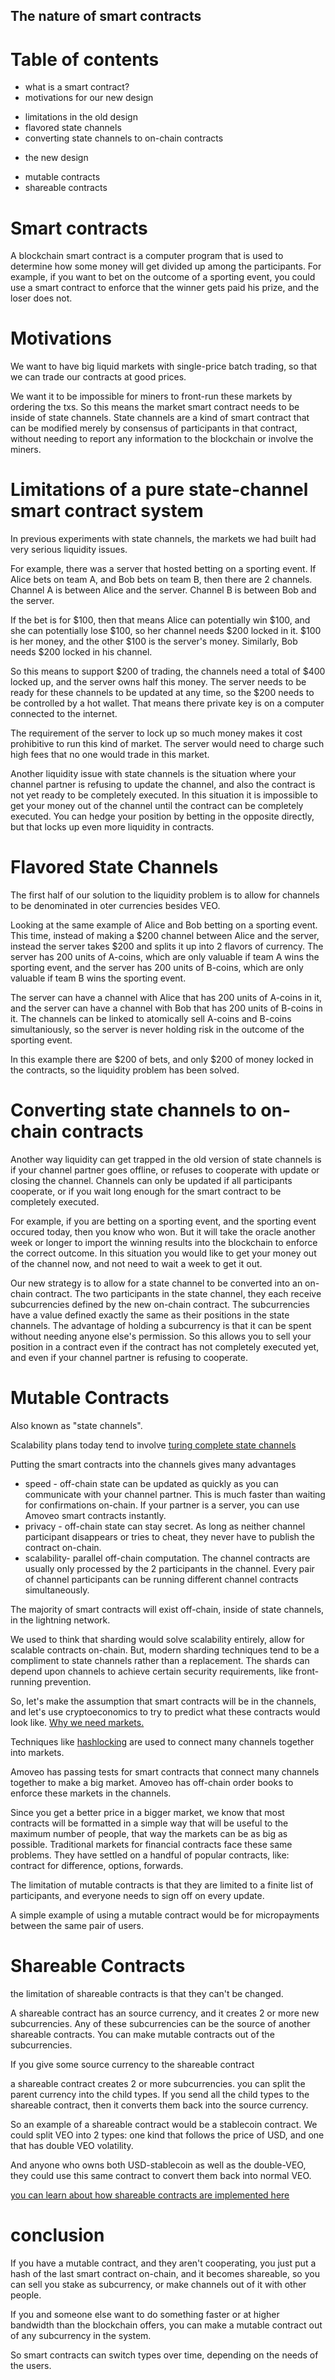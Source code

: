 ## The nature of smart contracts

Table of contents
===========

* what is a smart contract?
* motivations for our new design
- limitations in the old design
- flavored state channels
- converting state channels to on-chain contracts
* the new design
- mutable contracts
- shareable contracts

Smart contracts
============

A blockchain smart contract is a computer program that is used to determine how some money will get divided up among the participants.
For example, if you want to bet on the outcome of a sporting event, you could use a smart contract to enforce that the winner gets paid his prize, and the loser does not.

Motivations
============

We want to have big liquid markets with single-price batch trading, so that we can trade our contracts at good prices.

We want it to be impossible for miners to front-run these markets by ordering the txs.
So this means the market smart contract needs to be inside of state channels.
State channels are a kind of smart contract that can be modified merely by consensus of participants in that contract, without needing to report any information to the blockchain or involve the miners.

Limitations of a pure state-channel smart contract system
=============

In previous experiments with state channels, the markets we had built had very serious liquidity issues.

For example, there was a server that hosted betting on a sporting event.
If Alice bets on team A, and Bob bets on team B, then there are 2 channels. Channel A is between Alice and the server. Channel B is between Bob and the server.

If the bet is for $100, then that means Alice can potentially win $100, and she can potentially lose $100, so her channel needs $200 locked in it. $100 is her money, and the other $100 is the server's money.
Similarly, Bob needs $200 locked in his channel.

So this means to support $200 of trading, the channels need a total of $400 locked up, and the server owns half this money.
The server needs to be ready for these channels to be updated at any time, so the $200 needs to be controlled by a hot wallet. That means there private key is on a computer connected to the internet.

The requirement of the server to lock up so much money makes it cost prohibitive to run this kind of market. The server would need to charge such high fees that no one would trade in this market.

Another liquidity issue with state channels is the situation where your channel partner is refusing to update the channel, and also the contract is not yet ready to be completely executed. In this situation it is impossible to get your money out of the channel until the contract can be completely executed. You can hedge your position by betting in the opposite directly, but that locks up even more liquidity in contracts.

Flavored State Channels
============

The first half of our solution to the liquidity problem is to allow for channels to be denominated in oter currencies besides VEO.

Looking at the same example of Alice and Bob betting on a sporting event.
This time, instead of making a $200 channel between Alice and the server, instead the server takes $200 and splits it up into 2 flavors of currency.
The server has 200 units of A-coins, which are only valuable if team A wins the sporting event, and the server has 200 units of B-coins, which are only valuable if team B wins the sporting event.

The server can have a channel with Alice that has 200 units of A-coins in it, and the server can have a channel with Bob that has 200 units of B-coins in it. The channels can be linked to atomically sell A-coins and B-coins simultaniously, so the server is never holding risk in the outcome of the sporting event.

In this example there are $200 of bets, and only $200 of money locked in the contracts, so the liquidity problem has been solved.

Converting state channels to on-chain contracts
============

Another way liquidity can get trapped in the old version of state channels is if your channel partner goes offline, or refuses to cooperate with update or closing the channel.
Channels can only be updated if all participants cooperate, or if you wait long enough for the smart contract to be completely executed.

For example, if you are betting on a sporting event, and the sporting event occured today, then you know who won. But it will take the oracle another week or longer to import the winning results into the blockchain to enforce the correct outcome.
In this situation you would like to get your money out of the channel now, and not need to wait a week to get it out.

Our new strategy is to allow for a state channel to be converted into an on-chain contract.
The two participants in the state channel, they each receive subcurrencies defined by the new on-chain contract. The subcurrencies have a value defined exactly the same as their positions in the state channels. The advantage of holding a subcurrency is that it can be spent without needing anyone else's permission. So this allows you to sell your position in a contract even if the contract has not completely executed yet, and even if your channel partner is refusing to cooperate.

Mutable Contracts
============

Also known as "state channels".

Scalability plans today tend to involve [turing complete state channels](programmable_state_channels.md)

Putting the smart contracts into the channels gives many advantages
* speed - off-chain state can be updated as quickly as you can communicate with your channel partner. This is much faster than waiting for confirmations on-chain. If your partner is a server, you can use Amoveo smart contracts instantly.
* privacy - off-chain state can stay secret. As long as neither channel participant disappears or tries to cheat, they never have to publish the contract on-chain.
* scalability- parallel off-chain computation. The channel contracts are usually only processed by the 2 participants in the channel. Every pair of channel participants can be running different channel contracts simultaneously.

The majority of smart contracts will exist off-chain, inside of state channels, in the lightning network.

We used to think that sharding would solve scalability entirely, allow for scalable contracts on-chain. But, modern sharding techniques tend to be a compliment to state channels rather than a replacement. The shards can depend upon channels to achieve certain security requirements, like front-running prevention.

So, let's make the assumption that smart contracts will be in the channels, and let's use cryptoeconomics to try to predict what these contracts would look like. 
[Why we need markets.](why_markets.md)

Techniques like [hashlocking](https://en.bitcoin.it/wiki/Atomic_cross-chain_trading) are used to connect many channels together into markets.

Amoveo has passing tests for smart contracts that connect many channels together to make a big market. Amoveo has off-chain order books to enforce these markets in the channels.

Since you get a better price in a bigger market, we know that most contracts will be formatted in a simple way that will be useful to the maximum number of people, that way the markets can be as big as possible.
Traditional markets for financial contracts face these same problems. They have settled on a handful of popular contracts, like: contract for difference, options, forwards.

The limitation of mutable contracts is that they are limited to a finite list of participants, and everyone needs to sign off on every update.

A simple example of using a mutable contract would be for micropayments between the same pair of users.

Shareable Contracts
===============

the limitation of shareable contracts is that they can't be changed.

A shareable contract has an source currency, and it creates 2 or more new subcurrencies.
Any of these subcurrencies can be the source of another shareable contracts. You can make mutable contracts out of the subcurrencies.

If you give some source currency to the shareable contract

a shareable contract creates 2 or more subcurrencies. you can split the parent currency into the child types. If you send all the child types to the shareable contract, then it converts them back into the source currency.

So an example of a shareable contract would be a stablecoin contract. We could split VEO into 2 types: one kind that follows the price of USD, and one that has double VEO volatility.

And anyone who owns both USD-stablecoin as well as the double-VEO, they could use this same contract to convert them back into normal VEO.

[you can learn about how shareable contracts are implemented here](shareable_contracts_implementation.md)

conclusion
=========

If you have a mutable contract, and they aren't cooperating, you just put a hash of the last smart contract on-chain, and it becomes shareable, so you can sell you stake as subcurrency, or make channels out of it with other people.

If you and someone else want to do something faster or at higher bandwidth than the blockchain offers, you can make a mutable contract out of any subcurrency in the system.

So smart contracts can switch types over time, depending on the needs of the users.